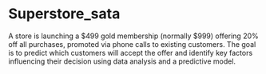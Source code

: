 # Superstore_sata
A store is launching a \$499 gold membership (normally \$999) offering 20% off all purchases, promoted via phone calls to existing customers. The goal is to predict which customers will accept the offer and identify key factors influencing their decision using data analysis and a predictive model.
